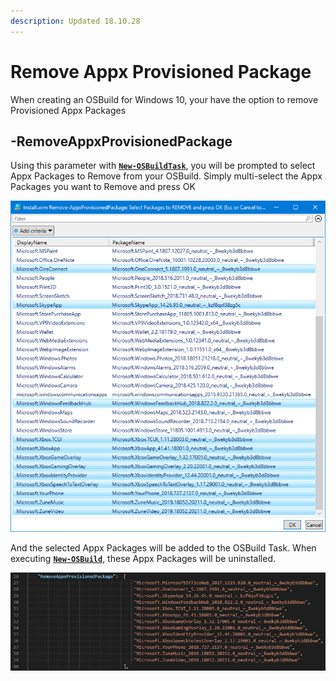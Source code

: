 ```yaml
---
description: Updated 18.10.28
---
```


# Remove Appx Provisioned Package

When creating an OSBuild for Windows 10, your have the option to remove Provisioned Appx Packages

## -RemoveAppxProvisionedPackage

Using this parameter with [**`New-OSBuildTask`**](./), you will be prompted to select Appx Packages to Remove from your OSBuild.  Simply multi-select the Appx Packages you want to Remove and press OK

![](../../../.gitbook/assets/2018-10-28_1-43-00.png)

And the selected Appx Packages will be added to the OSBuild Task.  When executing [**`New-OSBuild`**](../new-osbuild.md), these Appx Packages will be uninstalled.

![](../../../.gitbook/assets/2018-10-28_1-48-39.png)



